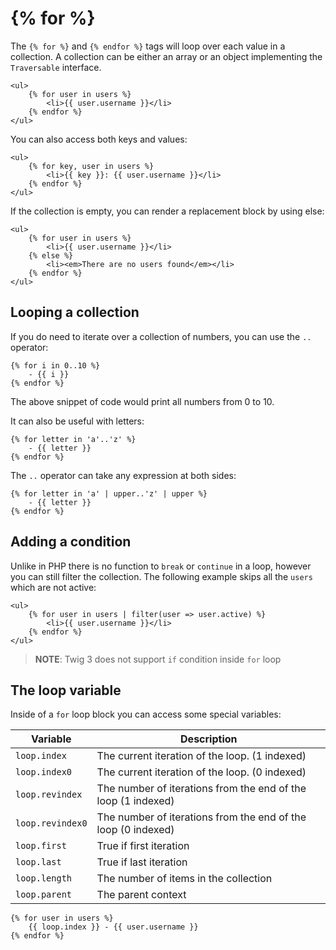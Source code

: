 # {% for %}

The `{% for %}` and `{% endfor %}` tags will loop over each value in a collection. A collection can be either an array or an object implementing the `Traversable` interface.

```twig
<ul>
    {% for user in users %}
        <li>{{ user.username }}</li>
    {% endfor %}
</ul>
```

You can also access both keys and values:

```twig
<ul>
    {% for key, user in users %}
        <li>{{ key }}: {{ user.username }}</li>
    {% endfor %}
</ul>
```

If the collection is empty, you can render a replacement block by using else:

```twig
<ul>
    {% for user in users %}
        <li>{{ user.username }}</li>
    {% else %}
        <li><em>There are no users found</em></li>
    {% endfor %}
</ul>
```

## Looping a collection

If you do need to iterate over a collection of numbers, you can use the `..` operator:

```twig
{% for i in 0..10 %}
    - {{ i }}
{% endfor %}
```

The above snippet of code would print all numbers from 0 to 10.

It can also be useful with letters:

```twig
{% for letter in 'a'..'z' %}
    - {{ letter }}
{% endfor %}
```

The `..` operator can take any expression at both sides:

```twig
{% for letter in 'a' | upper..'z' | upper %}
    - {{ letter }}
{% endfor %}
```

## Adding a condition

Unlike in PHP there is no function to `break` or `continue` in a loop, however you can still filter the collection. The following example skips all the `users` which are not active:

```twig
<ul>
    {% for user in users | filter(user => user.active) %}
        <li>{{ user.username }}</li>
    {% endfor %}
</ul>
```

> **NOTE**: Twig 3 does not support `if` condition inside `for` loop

## The loop variable

Inside of a `for` loop block you can access some special variables:

<style>
    .attributes-table-precessor + table td:first-child,
    .attributes-table-precessor + table td:first-child > * { white-space: nowrap; }
</style>
<div class="attributes-table-precessor"></div>

Variable | Description
------------- | -------------
`loop.index` | The current iteration of the loop. (1 indexed)
`loop.index0` | The current iteration of the loop. (0 indexed)
`loop.revindex` |  The number of iterations from the end of the loop (1 indexed)
`loop.revindex0` | The number of iterations from the end of the loop (0 indexed)
`loop.first` | True if first iteration
`loop.last` |  True if last iteration
`loop.length` | The number of items in the collection
`loop.parent` | The parent context

```twig
{% for user in users %}
    {{ loop.index }} - {{ user.username }}
{% endfor %}
```
